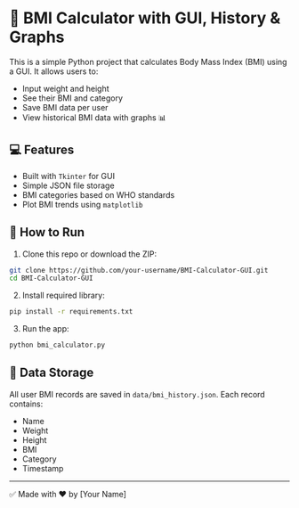 # 🧮 BMI Calculator with GUI, History & Graphs

This is a simple Python project that calculates Body Mass Index (BMI) using a GUI. It allows users to:

- Input weight and height
- See their BMI and category
- Save BMI data per user
- View historical BMI data with graphs 📊

## 💻 Features

- Built with `Tkinter` for GUI
- Simple JSON file storage
- BMI categories based on WHO standards
- Plot BMI trends using `matplotlib`

## 🚀 How to Run

1. Clone this repo or download the ZIP:

```bash
git clone https://github.com/your-username/BMI-Calculator-GUI.git
cd BMI-Calculator-GUI
```

2. Install required library:

```bash
pip install -r requirements.txt
```

3. Run the app:

```bash
python bmi_calculator.py
```

## 📂 Data Storage

All user BMI records are saved in `data/bmi_history.json`. Each record contains:

- Name
- Weight
- Height
- BMI
- Category
- Timestamp

---

✅ Made with ❤️ by [Your Name]
